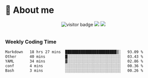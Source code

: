 <!-- ![](https://youpai.roccoshi.top/img/20200804214216.png) -->

# 🧐 About me
 
<p align="center">
<img src="https://visitor-badge.laobi.icu/badge?page_id=Lincest.Lincest&title=hits" alt="visitor badge"/>
<a href="mailto:imroccoshi@gmail.com"><img src="https://img.shields.io/badge/gmail-imroccoshi%40gmail.com-red"></a>
<a href="https://blog.roccoshi.top"><img src="https://img.shields.io/badge/blog-roccoshi-green"></a>
</p>

<div align="center">
  <img src="https://github-readme-stats.vercel.app/api?username=Lincest&show_icons=true&count_private=true&show_owner=true" alt="">
   <!-- <img src="https://github-readme-stats.vercel.app/api/wakatime?username=Moreality&v=2" alt=""/> -->
</div>

### Weekly Coding Time

<!--START_SECTION:waka-->

```txt
Markdown   18 hrs 27 mins  ███████████████████████▒░   93.09 %
Other      40 mins         █░░░░░░░░░░░░░░░░░░░░░░░░   03.43 %
YAML       34 mins         ▓░░░░░░░░░░░░░░░░░░░░░░░░   02.86 %
conf       4 mins          ░░░░░░░░░░░░░░░░░░░░░░░░░   00.36 %
Bash       3 mins          ░░░░░░░░░░░░░░░░░░░░░░░░░   00.26 %
```

<!--END_SECTION:waka-->


